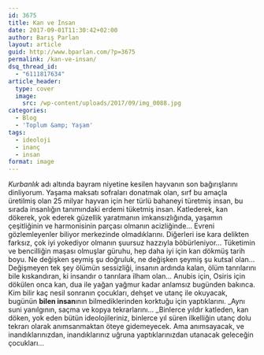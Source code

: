 ```yaml
---
id: 3675
title: Kan ve İnsan
date: 2017-09-01T11:30:42+02:00
author: Barış Parlan
layout: article
guid: http://www.bparlan.com/?p=3675
permalink: /kan-ve-insan/
dsq_thread_id:
  - "6111817634"
article_header:
  type: cover
  image:
    src: /wp-content/uploads/2017/09/img_0088.jpg
categories:
  - Blog
  - 'Toplum &amp; Yaşam'
tags:
  - ideoloji
  - inanç
  - insan
format: image
---
```


_Kurbanlık_ adı altında bayram niyetine kesilen hayvanın son bağırışlarını dinliyorum. Yaşama maksatı sofraları donatmak olan, sırf bu amaçla üretilmiş olan 25 milyar hayvan için her türlü bahaneyi türetmiş insan, bu sırada insanlığın tanımındaki erdemi tüketmiş insan. Katlederek, kan dökerek, yok ederek güzellik yaratmanın imkansızlığında, yaşamın çeşitliğinin ve harmonisinin parçası olmanın acizliğinde&#8230; Evreni gözlemleyenler biliyor merkezinde olmadıklarını. Diğerleri ise kara delikten farksız, çok iyi yokediyor olmanın şuursuz hazzıyla böbürleniyor&#8230; Tüketimin ve bencilliğin maşası olmuşlar güruhu, hep daha iyi için kan dökmüş tarih boyu. Ne değişken şeymiş şu doğruluk, ne değişken şeymiş şu kutsal olan&#8230; Değişmeyen tek şey ölümün sessizliği, insanın ardında kalan, ölüm tanrılarını bile kıskandıran, ki insandır o tanrılara ilham olan&#8230; Anubis için, Osiris için dökülen onca kan, dua ile yağan yağmur kadar anlamsız bugünden bakınca. Kim bilir kaç nesil sonranın çocukları, dehşet ve utanç ile okuyacak, bugünün **bilen insan**ının bilmediklerinden korktuğu için yaptıklarını. _Aynı suni yanılgının, saçma ve kopya tekrarlarını&#8230;&nbsp;_Binlerce yıldır katleden, kan döken, yok eden bütün ideolojileriniz, binlerce yıl süren ilkelliğin utanç dolu tekrarı olarak anımsanmaktan öteye gidemeyecek. Ama anımsayacak, ve inandıklarınızdan, inandıklarınız uğruna yaptıklarınızdan utanacak geleceğin çocukları&#8230;

